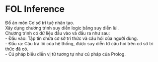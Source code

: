 # FOL Inference<br/>
Đồ án môn Cơ sở trí tuệ nhân tạo.<br/>
Xây dựng chương trình suy diễn logic bằng suy diễn lùi.<br/>
Chương trình có dữ liệu đầu vào và đầu ra như sau:<br/>- Đầu vào: Tập tin chứa cơ sở trí thức và câu hỏi của người dùng.<br/>- Đầu ra: Câu trả lời của hệ thống, được suy diễn từ câu hỏi trên cơ sở tri thức đã có.<br/>- Cú pháp biểu diễn vị từ tương tự như cú pháp của Prolog.
